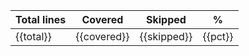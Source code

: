 |Total lines| Covered | Skipped | % |
|--|--|--|--|
| {{total}} | {{covered}} | {{skipped}} | {{pct}} |